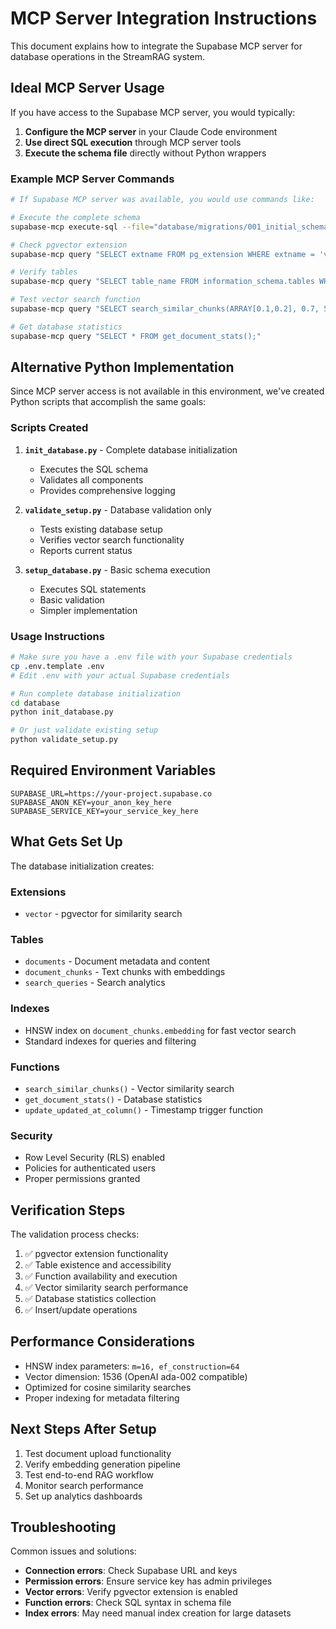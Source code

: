 # MCP Server Integration Instructions

This document explains how to integrate the Supabase MCP server for database operations in the StreamRAG system.

## Ideal MCP Server Usage

If you have access to the Supabase MCP server, you would typically:

1. **Configure the MCP server** in your Claude Code environment
2. **Use direct SQL execution** through MCP server tools
3. **Execute the schema file** directly without Python wrappers

### Example MCP Server Commands

```bash
# If Supabase MCP server was available, you would use commands like:

# Execute the complete schema
supabase-mcp execute-sql --file="database/migrations/001_initial_schema.sql"

# Check pgvector extension
supabase-mcp query "SELECT extname FROM pg_extension WHERE extname = 'vector';"

# Verify tables
supabase-mcp query "SELECT table_name FROM information_schema.tables WHERE table_schema = 'public';"

# Test vector search function
supabase-mcp query "SELECT search_similar_chunks(ARRAY[0.1,0.2], 0.7, 5);"

# Get database statistics
supabase-mcp query "SELECT * FROM get_document_stats();"
```

## Alternative Python Implementation

Since MCP server access is not available in this environment, we've created Python scripts that accomplish the same goals:

### Scripts Created

1. **`init_database.py`** - Complete database initialization
   - Executes the SQL schema
   - Validates all components
   - Provides comprehensive logging

2. **`validate_setup.py`** - Database validation only
   - Tests existing database setup
   - Verifies vector search functionality
   - Reports current status

3. **`setup_database.py`** - Basic schema execution
   - Executes SQL statements
   - Basic validation
   - Simpler implementation

### Usage Instructions

```bash
# Make sure you have a .env file with your Supabase credentials
cp .env.template .env
# Edit .env with your actual Supabase credentials

# Run complete database initialization
cd database
python init_database.py

# Or just validate existing setup
python validate_setup.py
```

## Required Environment Variables

```env
SUPABASE_URL=https://your-project.supabase.co
SUPABASE_ANON_KEY=your_anon_key_here
SUPABASE_SERVICE_KEY=your_service_key_here
```

## What Gets Set Up

The database initialization creates:

### Extensions
- `vector` - pgvector for similarity search

### Tables
- `documents` - Document metadata and content
- `document_chunks` - Text chunks with embeddings
- `search_queries` - Search analytics

### Indexes
- HNSW index on `document_chunks.embedding` for fast vector search
- Standard indexes for queries and filtering

### Functions
- `search_similar_chunks()` - Vector similarity search
- `get_document_stats()` - Database statistics
- `update_updated_at_column()` - Timestamp trigger function

### Security
- Row Level Security (RLS) enabled
- Policies for authenticated users
- Proper permissions granted

## Verification Steps

The validation process checks:

1. ✅ pgvector extension functionality
2. ✅ Table existence and accessibility
3. ✅ Function availability and execution
4. ✅ Vector similarity search performance
5. ✅ Database statistics collection
6. ✅ Insert/update operations

## Performance Considerations

- HNSW index parameters: `m=16, ef_construction=64`
- Vector dimension: 1536 (OpenAI ada-002 compatible)
- Optimized for cosine similarity searches
- Proper indexing for metadata filtering

## Next Steps After Setup

1. Test document upload functionality
2. Verify embedding generation pipeline
3. Test end-to-end RAG workflow
4. Monitor search performance
5. Set up analytics dashboards

## Troubleshooting

Common issues and solutions:

- **Connection errors**: Check Supabase URL and keys
- **Permission errors**: Ensure service key has admin privileges
- **Vector errors**: Verify pgvector extension is enabled
- **Function errors**: Check SQL syntax in schema file
- **Index errors**: May need manual index creation for large datasets
